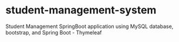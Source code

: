 # student-management-system
Student Management SpringBoot application using MySQL database, bootstrap, and Spring Boot - Thymeleaf
